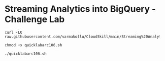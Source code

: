 # Streaming Analytics into BigQuery - Challenge Lab


```
curl -LO raw.githubusercontent.com/varmakollu/CloudSkill/main/Streaming%20Analytics%20into%20BigQuery%20Challenge%20Lab/quicklabarc106.sh

chmod +x quicklabarc106.sh

./quicklabarc106.sh

```
